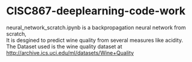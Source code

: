 # CISC867-deeplearning-code-work <br/>
neural_network_scratch.ipynb is a backpropagation neural network from scratch,</br>
It is desgined to predict wine quality from several measures like acidity.</br>
The Dataset used is the wine quality dataset at http://archive.ics.uci.edu/ml/datasets/Wine+Quality
